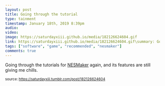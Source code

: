 ```yaml
---
layout: post
title: Going through the tutorial
type: tainment
timestamp: January 18th, 2019 8:39pm
audio: 
video: 
image: https://saturdayxiii.github.io/media/182126624604.gif
link: https://saturdayxiii.github.io/media/182126624604.gif\summary: Going through the tutorials foragain, and its features are still giving me chills.
tags: ["software", "game", "recommended", "nesmaker"]
comments: true
---
```


Going through the tutorials for <a href="http://www.thenew8bitheroes.com" target="_blank">NESMaker</a> again, and its features are still giving me chills.
 
  
<small>source: https://saturdayxiii.tumblr.com/post/182126624604</small>